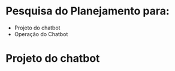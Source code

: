 # Pesquisa do Planejamento para:
- Projeto do chatbot
- Operação do Chatbot


# Projeto do chatbot

